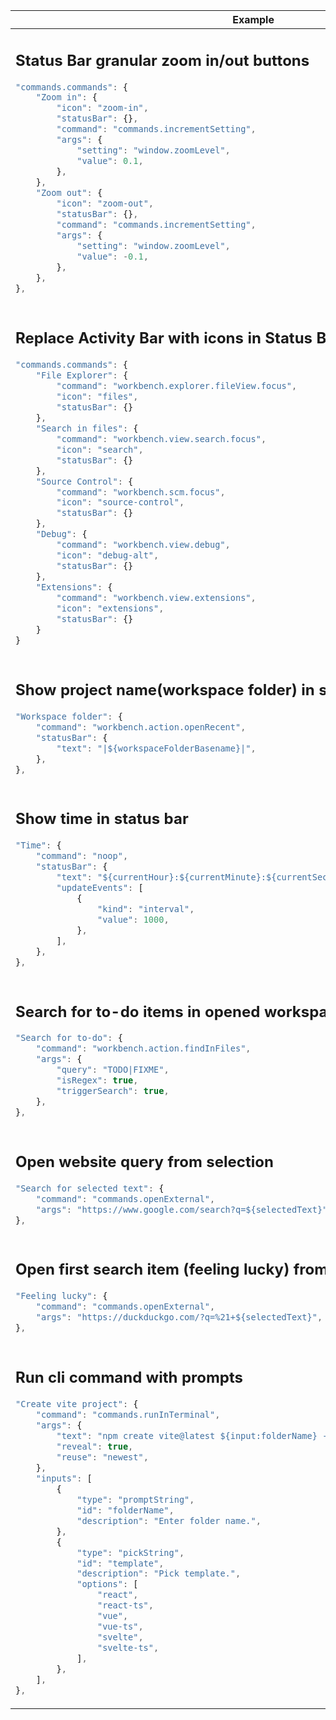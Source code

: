 
<table>
    <thead>
        <tr>
            <th>Example</th>
            <th>Demo</th>
        </tr>
    </thead>
<!-- ──────────────────────────────────────────────────────────── -->
<tr>
<td>

## Status Bar granular zoom in/out buttons

```js
"commands.commands": {
    "Zoom in": {
        "icon": "zoom-in",
        "statusBar": {},
        "command": "commands.incrementSetting",
        "args": {
            "setting": "window.zoomLevel",
            "value": 0.1,
        },
    },
    "Zoom out": {
        "icon": "zoom-out",
        "statusBar": {},
        "command": "commands.incrementSetting",
        "args": {
            "setting": "window.zoomLevel",
            "value": -0.1,
        },
    },
},
```

</td>
<td>
TODO: gif
</td>
</tr>
<!-- ──────────────────────────────────────────────────────────── -->
<tr>
<td>

## Replace Activity Bar with icons in Status Bar

```js
"commands.commands": {
    "File Explorer": {
        "command": "workbench.explorer.fileView.focus",
        "icon": "files",
        "statusBar": {}
    },
    "Search in files": {
        "command": "workbench.view.search.focus",
        "icon": "search",
        "statusBar": {}
    },
    "Source Control": {
        "command": "workbench.scm.focus",
        "icon": "source-control",
        "statusBar": {}
    },
    "Debug": {
        "command": "workbench.view.debug",
        "icon": "debug-alt",
        "statusBar": {}
    },
    "Extensions": {
        "command": "workbench.view.extensions",
        "icon": "extensions",
        "statusBar": {}
    }
}
```

</td>
<td>
TODO: gif
</td>
</tr>
<!-- ──────────────────────────────────────────────────────────── -->
<tr>
<td>

## Show project name(workspace folder) in status bar

```js
"Workspace folder": {
    "command": "workbench.action.openRecent",
    "statusBar": {
        "text": "|${workspaceFolderBasename}|",
    },
},
```

</td>
<td>
TODO: gif
</td>
</tr>
<!-- ──────────────────────────────────────────────────────────── -->
<tr>
<td>

## Show time in status bar

```js
"Time": {
    "command": "noop",
    "statusBar": {
        "text": "${currentHour}:${currentMinute}:${currentSecond}",
        "updateEvents": [
            {
                "kind": "interval",
                "value": 1000,
            },
        ],
    },
},
```

</td>
<td>
TODO: gif
</td>
</tr>
<!-- ──────────────────────────────────────────────────────────── -->
<tr>
<td>

## Search for to-do items in opened workspace

```js
"Search for to-do": {
    "command": "workbench.action.findInFiles",
    "args": {
        "query": "TODO|FIXME",
        "isRegex": true,
        "triggerSearch": true,
    },
},
```

</td>
<td>
TODO: gif
</td>
</tr>
<!-- ──────────────────────────────────────────────────────────── -->
<tr>
<td>

## Open website query from selection

```js
"Search for selected text": {
    "command": "commands.openExternal",
    "args": "https://www.google.com/search?q=${selectedText}",
},
```

</td>
<td>
TODO: gif
</td>
</tr>
<!-- ──────────────────────────────────────────────────────────── -->
<tr>
<td>

## Open first search item (feeling lucky) from selection

```js
"Feeling lucky": {
    "command": "commands.openExternal",
    "args": "https://duckduckgo.com/?q=%21+${selectedText}",
},
```

</td>
<td>
TODO: gif
</td>
</tr>
<!-- ──────────────────────────────────────────────────────────── -->
<tr>
<td>

## Run cli command with prompts

```js
"Create vite project": {
    "command": "commands.runInTerminal",
    "args": {
        "text": "npm create vite@latest ${input:folderName} -- --template ${input:template}",
        "reveal": true,
        "reuse": "newest",
    },
    "inputs": [
        {
            "type": "promptString",
            "id": "folderName",
            "description": "Enter folder name.",
        },
        {
            "type": "pickString",
            "id": "template",
            "description": "Pick template.",
            "options": [
                "react",
                "react-ts",
                "vue",
                "vue-ts",
                "svelte",
                "svelte-ts",
            ],
        },
    ],
},
```

</td>
<td>
TODO: gif
</td>
</tr>
<!-- ──────────────────────────────────────────────────────────── -->

</table>

